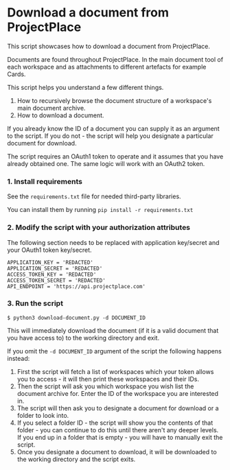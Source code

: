 # Download a document from ProjectPlace

This script showcases how to download a document from ProjectPlace.

Documents are found throughout ProjectPlace. In the main document tool of each workspace and
as attachments to different artefacts for example Cards.

This script helps you understand a few different things.

1. How to recursively browse the document structure of a workspace's main document archive.
2. How to download a document.

If you already know the ID of a document you can supply it as an argument to the script. If 
you do not - the script will help you designate a particular document for download.

The script requires an OAuth1 token to operate and it assumes that you have already obtained one.
The same logic will work with an OAuth2 token.

### 1. Install requirements

See the `requirements.txt` file for needed third-party libraries.

You can install them by running `pip install -r requirements.txt`

### 2. Modify the script with your authorization attributes

The following section needs to be replaced with application key/secret and your OAuth1 token key/secret.

```
APPLICATION_KEY = 'REDACTED'
APPLICATION_SECRET = 'REDACTED'
ACCESS_TOKEN_KEY = 'REDACTED'
ACCESS_TOKEN_SECRET = 'REDACTED'
API_ENDPOINT = 'https://api.projectplace.com'
```

### 3. Run the script

```
$ python3 download-document.py -d DOCUMENT_ID
```

This will immediately download the document (if it is a valid document that you have access to) to the working
directory and exit.

If you omit the `-d DOCUMENT_ID` argument of the script the following happens instead:

1. First the script will fetch a list of workspaces which your token allows you to access - it will
   then print these workspaces and their IDs.
2. Then the script will ask you which workspace you wish list the document archive for. Enter the ID of the
   workspace you are interested in.
3. The script will then ask you to designate a document for download or a folder to look into.
4. If you select a folder ID - the script will show you the contents of that folder - you can continue to do
   this until there aren't any deeper levels. If you end up in a folder that is empty - you will have to manually
   exit the script.
5. Once you designate a document to download, it will be downloaded to the working directory and
   the script exits.
